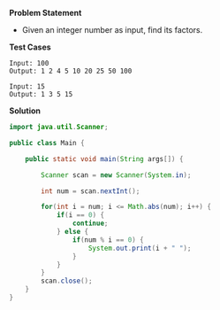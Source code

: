 **Problem Statement**

- Given an integer number as input, find its factors.

**Test Cases**

```
Input: 100
Output: 1 2 4 5 10 20 25 50 100

Input: 15
Output: 1 3 5 15
```

**Solution**

```java
import java.util.Scanner;

public class Main {

	public static void main(String args[]) {

		Scanner scan = new Scanner(System.in);

		int num = scan.nextInt();

		for(int i = num; i <= Math.abs(num); i++) {
			if(i == 0) {
				continue;
			} else {
				if(num % i == 0) {
					System.out.print(i + " ");
				}
			}
		}
		scan.close();
	}
}
```

